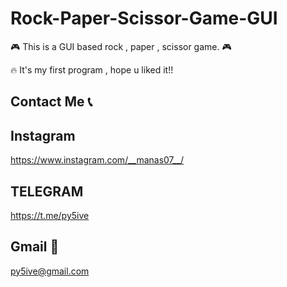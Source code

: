 # Rock-Paper-Scissor-Game-GUI
🎮 This is a GUI based rock , paper , scissor game. 🎮

🔥 It's my first program , hope u liked it!!

## Contact Me 📞

## Instagram
https://www.instagram.com/__manas07__/

## TELEGRAM
https://t.me/py5ive

## Gmail 📩
py5ive@gmail.com
